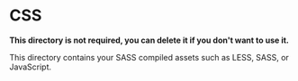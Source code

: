 # CSS

**This directory is not required, you can delete it if you don't want to use it.**

This directory contains your SASS compiled assets such as LESS, SASS, or JavaScript.